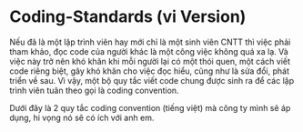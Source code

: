 # Coding-Standards (vi Version)

Nếu đã là một lập trình viên hay mới chỉ là một sinh viên CNTT thì việc phải tham khảo, đọc code của người khác là một công việc không quá xa lạ. Và việc này trở nên khó khăn khi mỗi người lại có một thói quen, một cách viết code riêng biệt, gây khó khăn cho việc đọc hiểu, cũng như là sửa đổi, phát triển về sau. Vì vậy, một bộ quy tắc viết code chung được sinh ra để các lập trình viên tuân theo gọi là coding convention.

Dưới đây là 2 quy tắc coding convention (tiếng việt) mà công ty mình sẽ áp dụng, hi vọng nó sẽ có ích với anh em.
